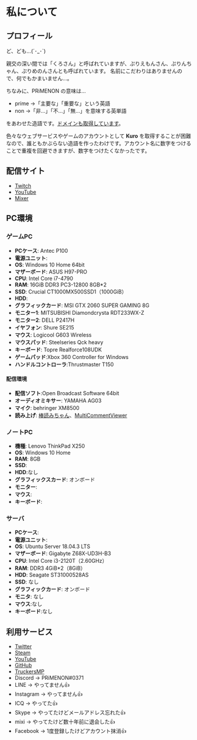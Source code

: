 私について
=========

## プロフィール

ど、ども…(´･_･`)

親交の深い間では「くろさん」と呼ばれていますが、ぷりえもんさん、ぷりんちゃん、ぷりめのんさんとも呼ばれています。
名前にこだわりはありませんので、何でもかまいません…。

ちなみに、PRiMENON の意味は…

* prime ->「主要な」「重要な」という英語
* non ->「非…」「不…」「無…」を意味する英単語

をあわせた造語です。[ドメインも取得しています](https://www.primenon.com/)。

色々なウェブサービスやゲームのアカウントとして __Kuro__ を取得することが困難なので、誰ともかぶらない造語を作ったわけです。アカウント名に数字をつけることで重複を回避できますが、数字をつけたくなかったです。

## 配信サイト
* [Twitch](https://twitch.tv/PRiMENON)
* [YouTube](https://www.youtube.com/channel/UCL0Z8XkEUM8o4HEmM9DeHiA)
* [Mixer](https://mixer.com/PRiMENON)

## PC環境

### ゲームPC
* __PCケース__: Antec P100
* __電源ユニット__:
* __OS__: Windows 10 Home 64bit
* __マザーボード__: ASUS H97-PRO
* __CPU__: Intel Core i7-4790
* __RAM__: 16GiB DDR3 PC3-12800 8GB*2
* __SSD__: Crucial CT1000MX500SSD1（1000GiB）
* __HDD__:
* __グラフィックカード__: MSI GTX 2060 SUPER GAMING 8G
* __モニター1__: MITSUBISHI Diamondcrysta RDT233WX-Z
* __モニター2__: DELL P2417H
* __イヤフォン__: Shure SE215
* __マウス__: Logicool G603 Wireless
* __マウスパッド__: Steelseries Qck heavy
* __キーボード__: Topre Realforce108UDK
* __ゲームパッド__:Xbox 360 Controller for Windows
* __ハンドルコントローラ__:Thrustmaster T150

#### 配信環境
* __配信ソフト__:Open Broadcast Software 64bit
* __オーディオミキサー__: YAMAHA AG03
* __マイク__: behringer XM8500
* __読み上げ__: [棒読みちゃん](https://chi.usamimi.info/Program/Application/BouyomiChan/)、[MultiCommentViewer](https://ryu-s.github.io/app/multicommentviewer)

### ノートPC
* __機種__: Lenovo ThinkPad X250
* __OS__: Windows 10 Home
* __RAM__: 8GB
* __SSD__:
* __HDD__:なし
* __グラフィックスカード__: オンボード
* __モニター__:
* __マウス__:
* __キーボード__:

### サーバ
* __PCケース__:
* __電源ユニット__:
* __OS__: Ubuntu Server 18.04.3 LTS
* __マザーボード__: Gigabyte Z68X-UD3H-B3
* __CPU__: Intel Core i3-2120T（2.60GHz）
* __RAM__: DDR3 4GiB*2（8GiB）
* __HDD__: Seagate ST31000528AS
* __SSD__: なし
* __グラフィックカード__: オンボード
* __モニタ__: なし
* __マウス__:なし
* __キーボード__:なし

## 利用サービス

* [Twitter](https://twitter.com/PRiMENON)
* [Steam](https://steampowered.com/id/PRiMENON)
* [YouTube](https://www.youtube.com/channel/UCL0Z8XkEUM8o4HEmM9DeHiA)
* [GitHub](https://github.com/PRiMENON)
* [TruckersMP](https://truckersmp.com/user/266282)
* Discord -> PRiMENON#0371
* LINE -> やってません👍
* Instagram -> やってません👍
* ICQ -> やってた👍
* Skype -> やってたけどメールアドレス忘れた👍
* mixi -> やってたけど数十年前に退会した👍
* Facebook -> 1度登録したけどアカウント抹消👍
